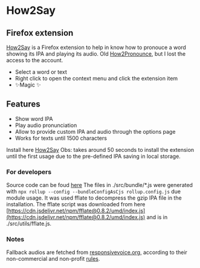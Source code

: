 # How2Say
## Firefox extension

[How2Say](https://addons.mozilla.org/en-US/firefox/addon/How2Say/) is a Firefox extension to help in know how to pronouce a word showing its IPA and playing its audio.
Old [How2Pronounce](https://addons.mozilla.org/en-US/firefox/addon/how2pronounce/), but I lost the access to the account.

- Select a word or text
- Right click to open the context menu and click the extension item
- ✨Magic ✨

## Features

- Show word IPA
- Play audio pronunciation
- Allow to provide custom IPA and audio through the options page
- Works for texts until 1500 characters

Install here [How2Say](https://addons.mozilla.org/en-US/firefox/addon/How2Say/)
Obs: takes around 50 seconds to install the extension until the first usage due to the pre-defined IPA saving in local storage.

### For developers
Source code can be foud [here](https://github.com/wcs7777/pronunciation-extension)
The files in ./src/bundle/*.js were generated with `npx rollup --config --bundleConfigAsCjs rollup.config.js` due module usage.
It was used fflate to decompress the gzip IPA file in the installation. The fflate script was downloaded from here [https://cdn.jsdelivr.net/npm/fflate@0.8.2/umd/index.js](https://cdn.jsdelivr.net/npm/fflate@0.8.2/umd/index.js) and is in ./src/utils/fflate.js.

### Notes
Fallback audios are fetched from [responsivevoice.org](https://responsivevoice.org), according to their non-commercial and non-profit [rules](https://responsivevoice.org/pricing/?utm_campaign=rvorg_link&utm_source=responsivevoice-org&utm_term=menu).
